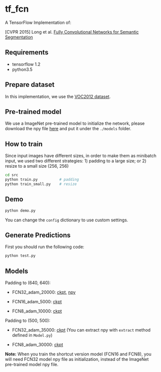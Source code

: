 # tf_fcn

A TensorFlow Implementation of:

[CVPR 2015] Long et al. [Fully Convolutional Networks for Semantic Segmentation](https://people.eecs.berkeley.edu/~jonlong/long_shelhamer_fcn.pdf)


## Requirements
* tensorflow 1.2
* python3.5

## Prepare dataset

In this implementation, we use the [VOC2012 dataset](https://pjreddie.com/projects/pascal-voc-dataset-mirror/).


## Pre-trained model


We use a ImageNet pre-trained model to initialize the network, please download the npy file [here](https://drive.google.com/file/d/0B2SnTpv8L4iLRTFZb0FWenRJTlU/view?usp=sharing) and put it under the `./models` folder.


## How to train

Since input images have different sizes, in order to make them as minibatch input, we used two different strategies: 1) padding to a large size; or 2) resize to a small size (256, 256)

```bash
cd src
python train.py          # padding
python train_small.py    # resize
```


## Demo

```bash
python demo.py
```

You can change the `config` dictionary to use custom settings.


## Generate Predictions

First you should run the following code:

```bash
python test.py
```

## Models

Padding to (640, 640):

- FCN32_adam_20000: [ckpt](https://drive.google.com/file/d/0B3vJudZqxciYbTRuY21WZXREV0E/view?usp=sharing), [npy](https://drive.google.com/file/d/0B2SnTpv8L4iLNEVFd2RHcUZOX00/view?usp=sharing)

- FCN16_adam_5000:  [ckpt](https://drive.google.com/file/d/0B2SnTpv8L4iLT2VuREZwUHg4cjg/view?usp=sharing)

- FCN8_adam_10000:  [ckpt](https://drive.google.com/file/d/0B2SnTpv8L4iLRExqQTVONWxTX0U/view?usp=sharing)

Padding to (500, 500):

- FCN32_adam_35000: [ckpt](https://drive.google.com/file/d/0B3vJudZqxciYVWZfbXdybzFhWDA/view?usp=sharing) (You can extract npy with `extract` method defined in `Model.py`)

- FCN8_adam_30000: [ckpt](https://drive.google.com/file/d/0B3vJudZqxciYVWZfbXdybzFhWDA/view?usp=sharing)


**Note:** When you train the shortcut version model (FCN16 and FCN8), you will need FCN32 model npy file as initialization, instead of the ImageNet pre-trained model npy file.
